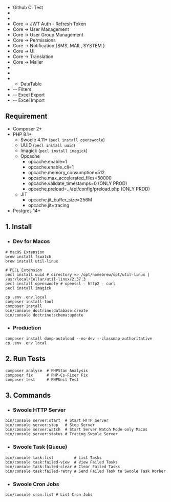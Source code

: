 * Github CI Test
* 
* 
* Core -> JWT Auth - Refresh Token
* Core -> User Management
* Core -> User Group Management
* Core -> Permissions
* Core -> Notification {SMS, MAIL, SYSTEM }
* Core -> UI
* Core -> Translation
* Core -> Mailer
* 
* 
* * DataTable
* -- Filters
* -- Excel Export
* -- Excel Import

## Requirement
* Composer 2+
* PHP 8.1+
  * Swoole 4.11+ (`pecl install openswoole`)
  * UUID (`pecl install uuid`)
  * Imagick (`pecl install imagick`)
  * Opcache
    * opcache.enable=1
    * opcache.enable_cli=1
    * opcache.memory_consumption=512
    * opcache.max_accelerated_files=50000
    * opcache.validate_timestamps=0 (ONLY PROD)
    * opcache.preload=../api/config/preload.php (ONLY PROD)
  * JIT
    * opcache.jit_buffer_size=256M
    * opcache.jit=tracing
* Postgres 14+

## 1. Install
* ### Dev for Macos
```shell
# MacOS Extension
brew install fswatch
brew install util-linux

# PECL Extension
pecl install uuid # directory => /opt/homebrew/opt/util-linux | /usr/local/Cellar/util-linux/2.37.3
pecl install openswoole # openssl - http2 - curl
pecl install imagick

cp .env .env.local
composer install-tool
composer install
bin/console doctrine:database:create
bin/console doctrine:schema:update
```
* ### Production
```shell
composer install dump-autoload --no-dev --classmap-authoritative
cp .env .env.local
```

## 2. Run Tests
```shell
composer analyse  # PHPStan Analysis
composer fix      # PHP-Cs-Fixer Fix
composer test     # PHPUnit Test
```

## 3. Commands
* ### Swoole HTTP Server
```shell
bin/console server:start  # Start HTTP Server
bin/console server:stop   # Stop Server
bin/console server:watch  # Start Server Watch Mode only Macos
bin/console server:status # Tracing Swoole Server
```
* ### Swoole Task (Queue)
```shell
bin/console task:list         # List Tasks
bin/console task:failed-view  # View Failed Tasks
bin/console task:failed-clear # Clear Failed Tasks
bin/console task:failed-retry # Send Failed Task to Swoole Task Worker
```
* ### Swoole Cron Jobs
```shell
bin/console cron:list # List Cron Jobs
```